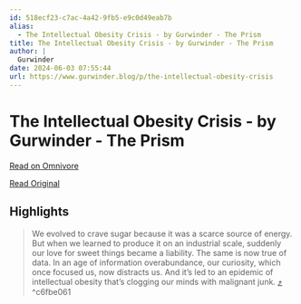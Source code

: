 ```yaml
---
id: 518ecf23-c7ac-4a42-9fb5-e9c0d49eab7b
alias:
  - The Intellectual Obesity Crisis - by Gurwinder - The Prism
title: The Intellectual Obesity Crisis - by Gurwinder - The Prism
author: |
  Gurwinder
date: 2024-06-03 07:55:44
url: https://www.gurwinder.blog/p/the-intellectual-obesity-crisis
---
```


# The Intellectual Obesity Crisis - by Gurwinder - The Prism

[Read on Omnivore](https://omnivore.app/me/https-www-gurwinder-blog-p-the-intellectual-obesity-crisis-18fdce1eccf)

[Read Original](https://www.gurwinder.blog/p/the-intellectual-obesity-crisis)

## Highlights

> We evolved to crave sugar because it was a scarce source of energy. But when we learned to produce it on an industrial scale, suddenly our love for sweet things became a liability. The same is now true of data. In an age of information overabundance, our curiosity, which once focused us, now distracts us. And it’s led to an epidemic of intellectual obesity that’s clogging our minds with malignant junk. [⤴️](https://omnivore.app/me/https-www-gurwinder-blog-p-the-intellectual-obesity-crisis-18fdce1eccf#c6fbe061-fa54-459b-9ae8-8625d8fab300)  ^c6fbe061

